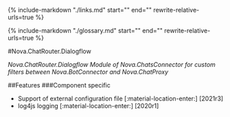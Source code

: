 {%
   include-markdown "./links.md"
   start="<!--datelink-chatrouterdialogflow-start-->"
   end="<!--datelink-chatrouterdialogflow-end-->"
   rewrite-relative-urls=true
%}

{%
   include-markdown "./glossary.md"
   start="<!--glossary-start-->"
   end="<!--glossary-end-->"
   rewrite-relative-urls=true
%}

#Nova.ChatRouter.Dialogflow

*Nova.ChatRouter.Dialogflow Module of Nova.ChatsConnector for custom filters between Nova.BotConnector and Nova.ChatProxy*

##Features
###Component specific

- Support of external configuration file [:material-location-enter:] [2021r3]
- log4js logging [:material-location-enter:] [2020r1]